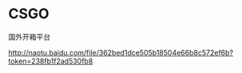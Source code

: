 # CSGO
国外开箱平台


http://naotu.baidu.com/file/362bed1dce505b18504e66b8c572ef6b?token=238fb1f2ad530fb8
